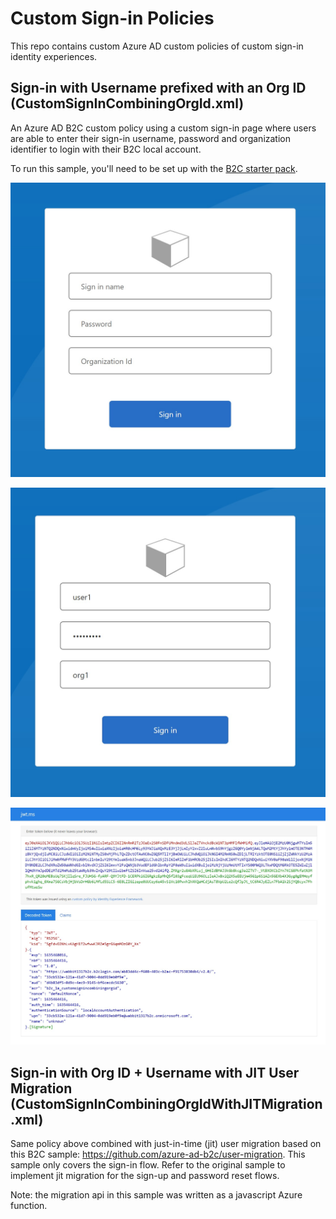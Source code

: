 # Custom Sign-in Policies
This repo contains custom Azure AD custom policies of custom sign-in identity experiences. 
## Sign-in with Username prefixed with an Org ID (CustomSignInCombiningOrgId.xml)

An Azure AD B2C custom policy using a custom sign-in page where users are able to enter their sign-in username, password and organization identifier to login with their B2C local account. 

To run this sample, you'll need to be set up with the [B2C starter pack](https://github.com/Azure-Samples/active-directory-b2c-custom-policy-starterpack). 

![](images/signinplusorgid_1.jpg)

![](images/signinplusorgid_2.jpg)

![](images/signinplusorgid_3.jpg)

## Sign-in with Org ID + Username with JIT User Migration  (CustomSignInCombiningOrgIdWithJITMigration.xml)
Same policy above combined with just-in-time (jit) user migration based on this B2C sample: https://github.com/azure-ad-b2c/user-migration.  This sample only covers the sign-in flow.  Refer to the original sample to implement jit migration for the sign-up and password reset flows. 

Note: the migration api in this sample was written as a javascript Azure function.